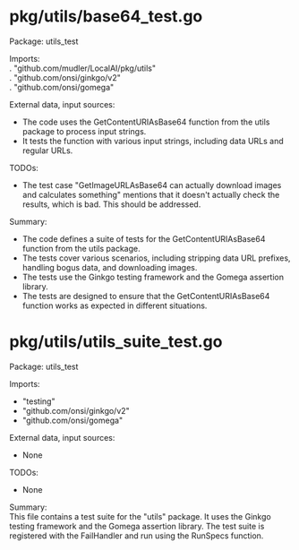 # pkg/utils/base64_test.go  
Package: utils_test  
  
Imports:  
. "github.com/mudler/LocalAI/pkg/utils"  
. "github.com/onsi/ginkgo/v2"  
. "github.com/onsi/gomega"  
  
External data, input sources:  
- The code uses the GetContentURIAsBase64 function from the utils package to process input strings.  
- It tests the function with various input strings, including data URLs and regular URLs.  
  
TODOs:  
- The test case "GetImageURLAsBase64 can actually download images and calculates something" mentions that it doesn't actually check the results, which is bad. This should be addressed.  
  
Summary:  
- The code defines a suite of tests for the GetContentURIAsBase64 function from the utils package.  
- The tests cover various scenarios, including stripping data URL prefixes, handling bogus data, and downloading images.  
- The tests use the Ginkgo testing framework and the Gomega assertion library.  
- The tests are designed to ensure that the GetContentURIAsBase64 function works as expected in different situations.  
  
  
  
# pkg/utils/utils_suite_test.go  
Package: utils_test  
  
Imports:  
- "testing"  
- "github.com/onsi/ginkgo/v2"  
- "github.com/onsi/gomega"  
  
External data, input sources:  
- None  
  
TODOs:  
- None  
  
Summary:  
This file contains a test suite for the "utils" package. It uses the Ginkgo testing framework and the Gomega assertion library. The test suite is registered with the FailHandler and run using the RunSpecs function.  
  
  
  
